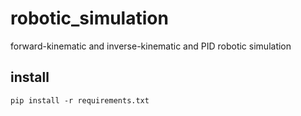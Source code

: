 # robotic_simulation
forward-kinematic and inverse-kinematic and PID robotic simulation
## install

```
pip install -r requirements.txt

```
